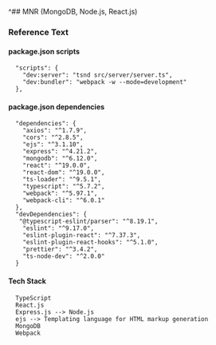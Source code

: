 ^## MNR (MongoDB, Node.js, React.js)

### Reference Text

#### package.json scripts

```
  "scripts": {
    "dev:server": "tsnd src/server/server.ts",
    "dev:bundler": "webpack -w --mode=development"
  },
```

#### package.json dependencies

```
  "dependencies": {
    "axios": "^1.7.9",
    "cors": "^2.8.5",
    "ejs": "^3.1.10",
    "express": "^4.21.2",
    "mongodb": "^6.12.0",
    "react": "^19.0.0",
    "react-dom": "^19.0.0",
    "ts-loader": "^9.5.1",
    "typescript": "^5.7.2",
    "webpack": "^5.97.1",
    "webpack-cli": "^6.0.1"
  },
  "devDependencies": {
   "@typescript-eslint/parser": "^8.19.1",
    "eslint": "^9.17.0",
    "eslint-plugin-react": "^7.37.3",
    "eslint-plugin-react-hooks": "^5.1.0",
    "prettier": "^3.4.2",
    "ts-node-dev": "^2.0.0"
  }
```

#### Tech Stack

```
  TypeScript
  React.js
  Express.js --> Node.js
  ejs --> Templating language for HTML markup generation
  MongoDB
  Webpack
```